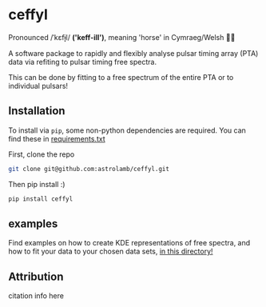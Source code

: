 # ceffyl
Pronounced /ˈkɛfɨ̞l/ **('keff-ill')**, meaning 'horse' in Cymraeg/Welsh 🏴󠁧󠁢󠁷󠁬󠁳󠁿🐎 

A software package to rapidly and flexibly analyse pulsar timing array (PTA) data via refiting to pulsar timing free spectra.

This can be done by fitting to a free spectrum of the entire PTA or to individual pulsars!

## Installation

To install via `pip`, some non-python dependencies are required. You can find these in [requirements.txt](https://github.com/astrolamb/ceffyl/edit/main/README.md#:~:text=README.md-,requirements,-.txt)

First, clone the repo
```bash
git clone git@github.com:astrolamb/ceffyl.git
```

Then pip install :)
```bash
pip install ceffyl
```

## examples

Find examples on how to create KDE representations of free spectra, and how to fit your data to your chosen data sets, [in this directory!](https://github.com/astrolamb/ceffyl/tree/main/examples)

## Attribution

citation info here
